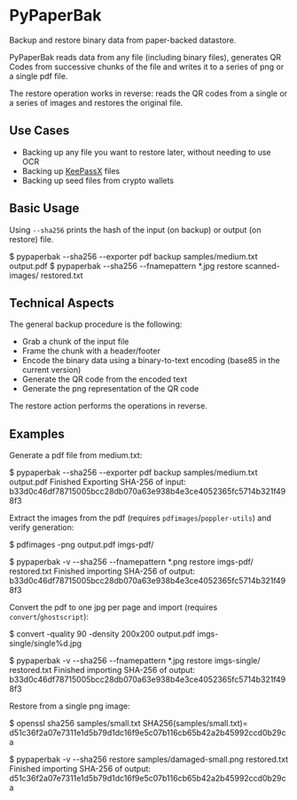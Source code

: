 
# PyPaperBak

Backup and restore binary data from paper-backed datastore.

PyPaperBak reads data from any file (including binary files), generates QR Codes from successive chunks of the file and writes it to a series of png or a single pdf file.

The restore operation works in reverse: reads the QR codes from a single or a series of images and restores the original file.

## Use Cases

  - Backing up any file you want to restore later, without needing to use OCR
  - Backing up [KeePassX](https://www.keepassx.org/) files
  - Backing up seed files from crypto wallets


## Basic Usage

Using `--sha256` prints the hash of the input (on backup) or output (on restore) file.

  $ pypaperbak --sha256 --exporter pdf backup samples/medium.txt output.pdf
  $ pypaperbak --sha256 --fnamepattern *.jpg restore scanned-images/ restored.txt



## Technical Aspects

The general backup procedure is the following:

  - Grab a chunk of the input file
  - Frame the chunk with a header/footer
  - Encode the binary data using a binary-to-text encoding (base85 in the current version)
  - Generate the QR code from the encoded text
  - Generate the png representation of the QR code


The restore action performs the operations in reverse.



## Examples

Generate a pdf file from medium.txt:

  $ pypaperbak --sha256 --exporter pdf backup samples/medium.txt output.pdf
  Finished Exporting
  SHA-256 of input: b33d0c46df78715005bcc28db070a63e938b4e3ce4052365fc5714b321f498f3


Extract the images from the pdf (requires `pdfimages`/`poppler-utils`) and verify generation:
  
  $ pdfimages -png output.pdf imgs-pdf/
  
  $ pypaperbak -v --sha256 --fnamepattern *.png restore imgs-pdf/ restored.txt
  Finished importing
  SHA-256 of output: b33d0c46df78715005bcc28db070a63e938b4e3ce4052365fc5714b321f498f3


Convert the pdf to one jpg per page and import (requires `convert`/`ghostscript`):

  $ convert -quality 90 -density 200x200 output.pdf imgs-single/single%d.jpg

  $ pypaperbak -v --sha256 --fnamepattern *.jpg restore imgs-single/ restored.txt
  Finished importing
  SHA-256 of output: b33d0c46df78715005bcc28db070a63e938b4e3ce4052365fc5714b321f498f3


Restore from a single png image:

  $ openssl sha256 samples/small.txt
  SHA256(samples/small.txt)= d51c36f2a07e7311e1d5b79d1dc16f9e5c07b116cb65b42a2b45992ccd0b29ca

  $ pypaperbak -v --sha256  restore samples/damaged-small.png restored.txt
  Finished importing
  SHA-256 of output: d51c36f2a07e7311e1d5b79d1dc16f9e5c07b116cb65b42a2b45992ccd0b29ca
